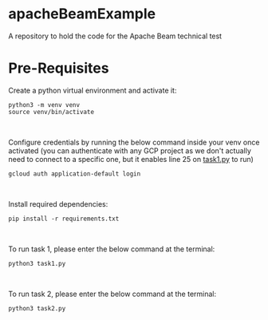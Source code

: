 # apacheBeamExample
A repository to hold the code for the Apache Beam technical test



# Pre-Requisites
Create a python virtual environment and activate it:
```
python3 -m venv venv
source venv/bin/activate
```

<br>

Configure credentials by running the below command inside your venv once activated (you can authenticate with any GCP project 
as we don't actually need to connect to a specific one, but it enables line 25 on [task1.py](task1.py) to run)

```
gcloud auth application-default login
```

<br>

Install required dependencies:
```
pip install -r requirements.txt
```


<br>

To run task 1, please enter the below command at the terminal:
```
python3 task1.py
```
<br>

To run task 2, please enter the below command at the terminal:
```
python3 task2.py
```

